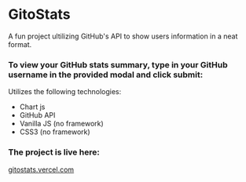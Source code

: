 # GitoStats

A fun project ultilizing GitHub's API to show users information in a neat format. 

### To view your GitHub stats summary, type in your GitHub username in the provided modal and click submit:


Utilizes the following technologies:
- Chart js
- GitHub API
- Vanilla JS (no framework)
- CSS3 (no framework)

### The project is live here:
[gitostats.vercel.com](https://gitostats.vercel.com)
